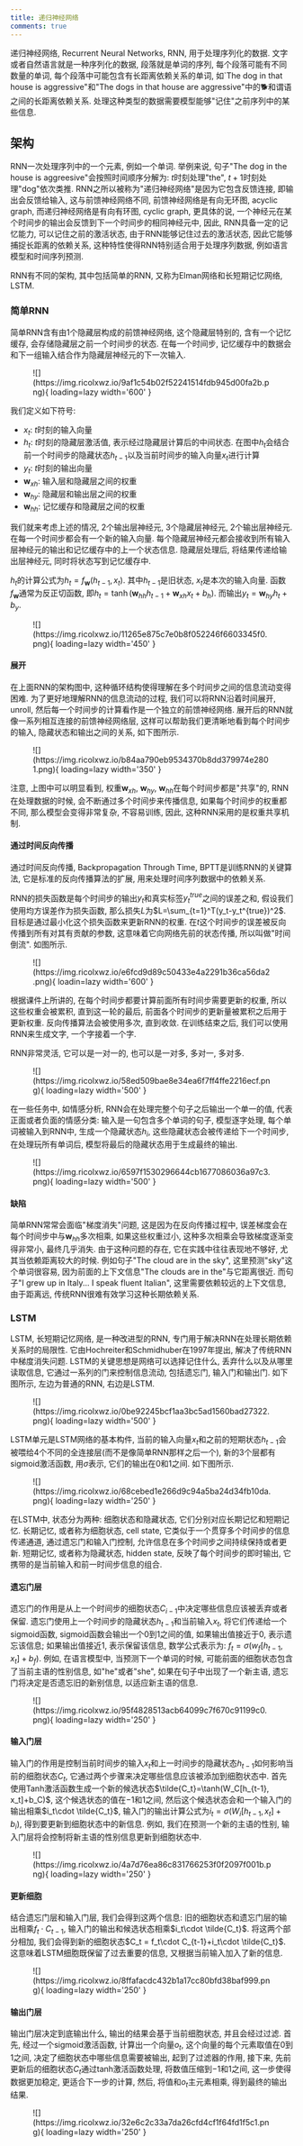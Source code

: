 ```yaml
---
title: 递归神经网络
comments: true
---
```


递归神经网络, Recurrent Neural Networks, RNN, 用于处理序列化的数据. 文字或者自然语言就是一种序列化的数据, 段落就是单词的序列, 每个段落可能有不同数量的单词, 每个段落中可能包含有长距离依赖关系的单词, 如`The dog in that house is aggressive"和"The dogs in that house are aggressive"中的🐕和谓语之间的长距离依赖关系. 处理这种类型的数据需要模型能够"记住"之前序列中的某些信息.

## 架构

RNN一次处理序列中的一个元素, 例如一个单词. 举例来说, 句子"The dog in the house is aggreesive"会按照时间顺序分解为: $t$时刻处理"the", $t+1$时刻处理"dog"依次类推. RNN之所以被称为"递归神经网络"是因为它包含反馈连接, 即输出会反馈给输入, 这与前馈神经网络不同, 前馈神经网络是有向无环图, acyclic graph, 而递归神经网络是有向有环图, cyclic graph, 更具体的说, 一个神经元在某个时间步的输出会反馈到下一个时间步的相同神经元中, 因此, RNN具备一定的记忆能力, 可以记住之前的激活状态, 由于RNN能够记住过去的激活状态, 因此它能够捕捉长距离的依赖关系, 这种特性使得RNN特别适合用于处理序列数据, 例如语言模型和时间序列预测.

RNN有不同的架构, 其中包括简单的RNN, 又称为Elman网络和长短期记忆网络, LSTM. 

### 简单RNN

简单RNN含有由$1$个隐藏层构成的前馈神经网络, 这个隐藏层特别的, 含有一个记忆缓存, 会存储隐藏层之前一个时间步的状态. 在每一个时间步, 记忆缓存中的数据会和下一组输入结合作为隐藏层神经元的下一次输入.

<figure markdown='1'>
![](https://img.ricolxwz.io/9af1c54b02f52241514fdb945d00fa2b.png){ loading=lazy width='600' }
</figure>

我们定义如下符号:

- $x_t$: $t$时刻的输入向量
- $h_t$: $t$时刻的隐藏层激活值, 表示经过隐藏层计算后的中间状态. 在图中$h_t$会结合前一个时间步的隐藏状态$h_{t-1}$以及当前时间步的输入向量$x_t$进行计算
- $y_t$: $t$时刻的输出向量
- $\bm{w}_{xh}$: 输入层和隐藏层之间的权重
- $\bm{w}_{hy}$: 隐藏层和输出层之间的权重
- $\bm{w}_{hh}$: 记忆缓存和隐藏层之间的权重

我们就来考虑上述的情况, $2$个输出层神经元, $3$个隐藏层神经元, $2$个输出层神经元. 在每一个时间步都会有一个新的输入向量. 每个隐藏层神经元都会接收到所有输入层神经元的输出和记忆缓存中的上一个状态信息. 隐藏层处理后, 将结果传递给输出层神经元, 同时将状态写到记忆缓存中.

$h_t$的计算公式为$h_t = f_{\bm{w}}(h_{t-1}, x_t)$. 其中$h_{t-1}$是旧状态, $x_t$是本次的输入向量. 函数$f_{\bm{w}}$通常为反正切函数, 即$h_t=\tanh (\bm{w}_{hh}h_{t-1}+\bm{w}_{xh}x_t+b_h)$. 而输出$y_t = \bm{w}_{hy}h_t+b_y$.

<figure markdown='1'>
![](https://img.ricolxwz.io/11265e875c7e0b8f052246f6603345f0.png){ loading=lazy width='450' }
</figure>

#### 展开

在上面RNN的架构图中, 这种循环结构使得理解在多个时间步之间的信息流动变得困难. 为了更好地理解RNN的信息流动的过程, 我们可以将RNN沿着时间展开, unroll, 然后每一个时间步的计算看作是一个独立的前馈神经网络. 展开后的RNN就像一系列相互连接的前馈神经网络层, 这样可以帮助我们更清晰地看到每个时间步的输入, 隐藏状态和输出之间的关系, 如下图所示.

<figure markdown='1'>
![](https://img.ricolxwz.io/b84aa790eb9534370b8dd379974e2801.png){ loading=lazy width='350' }
</figure>

注意, 上图中可以明显看到, 权重$\bm{w}_{xh}$, $\bm{w}_{hy}$, $\bm{w}_{hh}$在每个时间步都是"共享"的, RNN在处理数据的时候, 会不断通过多个时间步来传播信息, 如果每个时间步的权重都不同, 那么模型会变得非常复杂, 不容易训练, 因此, 这种RNN采用的是权重共享机制.

#### 通过时间反向传播

通过时间反向传播, Backpropagation Through Time, BPTT是训练RNN的关键算法, 它是标准的反向传播算法的扩展, 用来处理时间序列数据中的依赖关系. 

RNN的损失函数是每个时间步的输出$y_t$和真实标签$y_t^{true}$之间的误差之和, 假设我们使用均方误差作为损失函数, 那么损失$L$为$L=\sum_{t=1}^T(y_t-y_t^{true})^2$. 目标是通过最小化这个损失函数来更新RNN的权重. 在$t$这个时间步的误差被反向传播到所有对其有贡献的参数, 这意味着它向网络先前的状态传播, 所以叫做"时间倒流". 如图所示.

<figure markdown='1'>
![](https://img.ricolxwz.io/e6fcd9d89c50433e4a2291b36ca56da2.png){ loadin=lazy width='600' }
</figure>

根据课件上所讲的, 在每个时间步都要计算前面所有时间步需要更新的权重, 所以这些权重会被累积, 直到这一轮的最后, 前面各个时间步的更新量被累积之后用于更新权重. 反向传播算法会被使用多次, 直到收敛. 在训练结束之后, 我们可以使用RNN来生成文字, 一个字接着一个字.

RNN非常灵活, 它可以是一对一的, 也可以是一对多, 多对一, 多对多. 

<figure markdown='1'>
![](https://img.ricolxwz.io/58ed509bae8e34ea6f7ff4ffe2216ecf.png){ loading=lazy width='500' }
</figure>

在一些任务中, 如情感分析, RNN会在处理完整个句子之后输出一个单一的值, 代表正面或者负面的情感分类: 输入是一句包含多个单词的句子, 模型逐字处理, 每个单词被输入到RNN中, 生成一个隐藏状态$h_i$, 这些隐藏状态会被传递给下一个时间步, 在处理玩所有单词后, 模型将最后的隐藏状态用于生成最终的输出.

<figure markdown='1'>
![](https://img.ricolxwz.io/6597f1530296644cb1677086036a97c3.png){ loading=lazy width='500' }
</figure>

#### 缺陷

简单RNN常常会面临"梯度消失"问题, 这是因为在反向传播过程中, 误差梯度会在每个时间步中与$\bm{w}_{hh}$多次相乘, 如果这些权重过小, 这种多次相乘会导致梯度逐渐变得非常小, 最终几乎消失. 由于这种问题的存在, 它在实践中往往表现地不够好, 尤其当依赖距离较大的时候. 例如句子"The cloud are in the sky", 这里预测"sky"这个单词很容易, 因为前面的上下文信息"The clouds are in the"与它距离很近. 而句子"I grew up in Italy... I speak fluent Italian", 这里需要依赖较远的上下文信息, 由于距离远, 传统RNN很难有效学习这种长期依赖关系.

### LSTM

LSTM, 长短期记忆网络, 是一种改进型的RNN, 专门用于解决RNN在处理长期依赖关系时的局限性. 它由Hochreiter和Schmidhuber在1997年提出, 解决了传统RNN中梯度消失问题. LSTM的关键思想是网络可以选择记住什么, 丢弃什么以及从哪里读取信息, 它通过一系列的门来控制信息流动, 包括遗忘门, 输入门和输出门. 如下图所示, 左边为普通的RNN, 右边是LSTM.

<figure markdown='1'>
![](https://img.ricolxwz.io/0be92245bcf1aa3bc5ad1560bad27322.png){ loading=lazy width='500' }
</figure>

LSTM单元是LSTM网络的基本构件, 当前的输入向量$x_t$和之前的短期状态$h_{t-1}$会被喂给$4$个不同的全连接层(而不是像简单RNN那样之后一个), 新的$3$个层都有sigmoid激活函数, 用$\sigma$表示, 它们的输出在$0$和$1$之间. 如下图所示.

<figure markdown='1'>
![](https://img.ricolxwz.io/68cebed1e266d9c94a5ba24d34fb10da.png){ loading=lazy width='250' }
</figure>

在LSTM中, 状态分为两种: 细胞状态和隐藏状态, 它们分别对应长期记忆和短期记忆. 长期记忆, 或者称为细胞状态, cell state, 它类似于一个贯穿多个时间步的信息传递通道, 通过遗忘门和输入门控制, 允许信息在多个时间步之间持续保持或者更新. 短期记忆, 或者称为隐藏状态, hidden state, 反映了每个时间步的即时输出, 它携带的是当前输入和前一时间步信息的组合. 

#### 遗忘门层

遗忘门的作用是从上一个时间步的细胞状态$C_{i-1}$中决定哪些信息应该被丢弃或者保留. 遗忘门使用上一个时间步的隐藏状态$h_{t-1}$和当前输入$x_t$, 将它们传递给一个sigmoid函数, sigmoid函数会输出一个$0$到$1$之间的值, 如果输出值接近于$0$, 表示遗忘该信息; 如果输出值接近$1$, 表示保留该信息, 数学公式表示为: $f_t=\sigma(w_f[h_{t-1}, x_t]+b_f)$. 例如, 在语言模型中, 当预测下一个单词的时候, 可能前面的细胞状态包含了当前主语的性别信息, 如"he"或者"she", 如果在句子中出现了一个新主语, 遗忘门将决定是否遗忘旧的新别信息, 以适应新主语的信息. 

<figure markdown='1'>
![](https://img.ricolxwz.io/95f4828513acb64099c7f670c91199c0.png){ loading=lazy width='250' }
</figure>

#### 输入门层

输入门的作用是控制当前时间步的输入$x_t$和上一时间步的隐藏状态$h_{t-1}$如何影响当前的细胞状态$C_t$, 它通过两个步骤来决定哪些信息应该被添加到细胞状态中. 首先使用Tanh激活函数生成一个新的候选状态$\tilde{C_t}=\tanh(W_C[h_{t-1}, x_t]+b_C)$, 这个候选状态的值在$-1$和$1$之间, 然后这个候选状态会和一个输入门的输出相乘$i_t\cdot \tilde{C_t}$, 输入门的输出计算公式为$i_t = \sigma(W_i[h_{t-1}, x_t]+b_i)$, 得到要更新到细胞状态中的新信息. 例如, 我们在预测一个新的主语的性别, 输入门层将会控制将新主语的性别信息更新到细胞状态中. 

<figure markdown='1'>
![](https://img.ricolxwz.io/4a7d76ea86c831766253f0f2097f001b.png){ loading=lazy width='250' }
</figure>

#### 更新细胞

结合遗忘门层和输入门层, 我们会得到这两个信息: 旧的细胞状态和遗忘门层的输出相乘$f_t\cdot C_{t-1}$, 输入门的输出和候选状态相乘$i_t\cdot \tilde{C_t}$. 将这两个部分相加, 我们会得到新的细胞状态$C_t = f_t\cdot C_{t-1}+i_t\cdot \tilde{C_t}$. 这意味着LSTM细胞既保留了过去重要的信息, 又根据当前输入加入了新的信息.

<figure markdown='1'>
![](https://img.ricolxwz.io/8ffafacdc432b1a17cc80bfd38baf999.png){ loading=lazy width='250' }
</figure>

#### 输出门层

输出门层决定到底输出什么, 输出的结果会基于当前细胞状态, 并且会经过过滤. 首先, 经过一个sigmoid激活函数, 计算出一个向量$o_t$, 这个向量的每个元素取值在$0$到$1$之间, 决定了细胞状态中哪些信息需要被输出, 起到了过滤器的作用, 接下来, 先前更新后的细胞状态$C_t$通过tanh激活函数处理, 将数值压缩到$-1$和$1$之间, 这一步使得数据更加稳定, 更适合下一步的计算, 然后, 将值和$o_t$主元素相乘, 得到最终的输出结果.

<figure markdown='1'>
![](https://img.ricolxwz.io/32e6c2c33a7da26cfd4cf1f64fd1f5c1.png){ loading=lazy width='250' }
</figure>